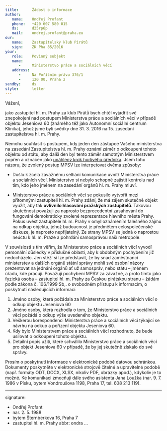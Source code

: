 ```yaml
---
title:      Žádost o informace
author:
   name:    Ondřej Profant
   phone:   +420 607 580 015
   ds:      d25rp6p
   mail:    ondrej.profant@praha.eu
our:
   name:    Zastupitelský klub Pirátů
   sign:    ZK Pha 85/2016
your:
   role:    Povinný subjekt
   name:    
      -     Ministerstvo práce a sociálních věcí
   address:
      -     Na Poříčním právu 376/1
      -     120 00, Praha 2
sendby:     ds
style:      letter
---
```


Vážení,

jako zastupitel hl. m. Prahy za klub Pirátů bych chtěl vyjádřit své znepokojení nad postupem Ministerstva práce a sociálních věcí v případě objektu Jeseniova 60 (známého též jako Autonomní sociální centrum Klinika), jehož jsme byli svědky dne 31. 3. 2016 na 15. zasedání zastupitelstva hl. m. Prahy.

Nemohu souhlasit s postupem, kdy jeden den zástupce Vašeho ministerstva na zasedání Zastupitelstva hl. m. Prahy oznámí záměr o odkoupení tohoto objektu od státu, aby další den byl tento záměr samotným Ministerstvem popřen a označen jako [unáhlený krok horlivého úředníka](http://www.mpsv.cz/cs/25044). Jsem toho názoru, že zvolený postup MPSV lze interpetovat dvěma způsoby:

* Došlo k zcela závažnému selhání komunikace uvnitř Ministerstva práce a sociálních věcí. Ministerstvo si nebylo schopné zajistit kontrolu nad tím, kdo jeho jménem na zasedání orgánů hl. m. Prahy mluví.

* Ministerstvo práce a sociálních věcí se pokusilo vytvořit mezi přítomnými zastupiteli hl. m. Prahy zdání, že má zájem skutečně objekt využít, aby tak **ovlivnilo hlasování pražských zastupitelů**. Takovou skutečnost považuji za naprosto bezprecedentní zasahování do fungování demokraticky zvolené reprezentace hlavního města Prahy. Pokus uvést zastupitele hl. m. Prahy v omyl oznámením falešného zájmu na odkup objektu, jehož budoucnost je předmětem celospolečenské diskuze, je naprosto nepřijatelný. Ze strany MPSV se jedná o naprostou neúctu k hl. m. Praze a pohrdání samosprávou naší metropole.

V souvislosti s tím věřím, že Ministerstvo práce a sociálních věcí vyvodí personální důsledky v příslušné oblasti, aby k obdobným pochybením již nedocházelo. Jen stěží si lze představit, že by snad zaměstnanci ministerstev a dalších orgánů státní správy mohli své osobní názory prezentovat na jednání orgánů ať už samospráv, nebo státu – jménem úřadu, kde pracují. Považuji pochybení MPSV za závažné, a proto tímto jako fyzická osoba – zastupitel hl. m. Prahy za Českou pirátskou stranu – žádám podle zákona č. 106/1999 Sb,. o svobodném přístupu k informacím, o poskytnutí následujících informací:

1. Jméno osoby, která požádala za Ministerstvo práce a sociálních věcí o odkup objektu Jeseniova 60 
2. Jméno osoby, která rozhodla o tom, že Ministerstvo práce a sociálních věcí požádá o odkup výše uvedeného objektu.
3. Veškerou korespondenci Ministerstva práce a sociálních věcí týkající se návrhu na odkup a pořízení objektu Jeseniova 60. 
4. Kdy bylo Ministerstvem práce a sociálních věcí rozhodnuto, že bude usilovat o odkoupení tohoto objektu. 
5. Detailní popis užití, které schválilo Ministerstvo práce a sociálních věcí pro objekt Jeseniova 60 v případě, že by jej skutečně získalo do své správy.

Prosím o poskytnutí informace v elektronické podobě datovou schránkou. Dokumenty poskytněte v elektronické strojově čitelné a upravitelné podobě (např. formáty ODT, DOCX, XLSX, nikoliv PDF, obrázky apod.), kdykoliv je to možné. Ke komunikaci zmocňuji dále svého asistenta Jana Loužka (nar. 9. 7. 1986 v Písku, bytem Vondroušova 1198, Praha 17, tel. 608 213 119).

---
signature: 
  - Ondřej Profant
  - nar. 2. 5. 1988
  - bytem Šternberkova 16, Praha 7
  - zastupitel hl. m. Prahy
abbr:       ondra
...
